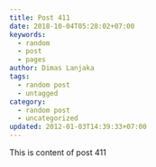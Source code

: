 ```yaml
---
title: Post 411
date: 2018-10-04T05:28:02+07:00
keywords:
  - random
  - post
  - pages
author: Dimas Lanjaka
tags:
  - random post
  - untagged
category:
  - random post
  - uncategorized
updated: 2012-01-03T14:39:33+07:00
---
```

This is content of post 411
